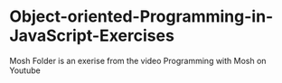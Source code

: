 # Object-oriented-Programming-in-JavaScript-Exercises
Mosh Folder is an exerise from the video Programming with Mosh on Youtube
